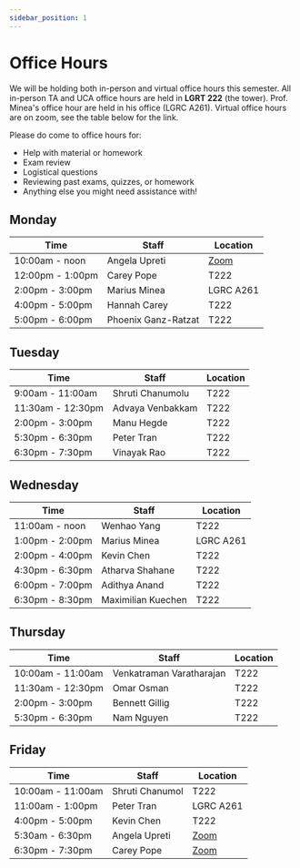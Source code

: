 ```yaml
---
sidebar_position: 1
---
```


# Office Hours

We will be holding both in-person and virtual office hours this semester. All in-person TA and UCA office hours are held in **LGRT 222** (the tower). Prof. Minea's office hour are held in his office (LGRC A261). Virtual office hours are on zoom, see the table below for the link.

Please do come to office hours for:

-   Help with material or homework
-   Exam review
-   Logistical questions
-   Reviewing past exams, quizzes, or homework
-   Anything else you might need assistance with!

## Monday

| **Time**         | **Staff**           | **Location**  |
|------------------|---------------------|---------------|
| 10:00am - noon   | Angela Upreti       |   [Zoom](#)   |
| 12:00pm - 1:00pm | Carey Pope          |   T222        |
| 2:00pm - 3:00pm  | Marius Minea        |   LGRC A261   |
| 4:00pm - 5:00pm  | Hannah Carey        |   T222        |
| 5:00pm - 6:00pm  | Phoenix Ganz-Ratzat |   T222        |

## Tuesday

| **Time**          | **Staff**        | **Location** |
|-------------------|------------------|--------------|
| 9:00am - 11:00am  | Shruti Chanumolu |   T222       |
| 11:30am - 12:30pm | Advaya Venbakkam |   T222       |
| 2:00pm - 3:00pm   | Manu Hegde       |   T222       |
| 5:30pm - 6:30pm   | Peter Tran       |   T222       |
| 6:30pm - 7:30pm   | Vinayak Rao      |   T222       |

## Wednesday

| **Time**        | **Staff**          | **Location**  |
|-----------------|--------------------|---------------|
| 11:00am - noon  | Wenhao Yang        |   T222        | 
| 1:00pm - 2:00pm | Marius Minea       |   LGRC A261   |
| 2:00pm - 4:00pm | Kevin Chen         |   T222        |  
| 4:30pm - 6:30pm | Atharva Shahane    |   T222        |
| 6:00pm - 7:00pm | Adithya Anand      |   T222        |
| 6:30pm - 8:30pm | Maximilian Kuechen |   T222        |

## Thursday

| **Time**          | **Staff**                | **Location** |
|-------------------|--------------------------|--------------|
| 10:00am - 11:00am | Venkatraman Varatharajan |   T222       |
| 11:30am - 12:30pm | Omar Osman               |   T222       |
| 2:00pm - 3:00pm   | Bennett Gillig           |   T222       |
| 5:30pm - 6:30pm   | Nam Nguyen               |   T222       |

## Friday

| **Time**          | **Staff**        | **Location**  |
|-------------------|------------------|---------------|
| 10:00am - 11:00am | Shruti Chanumol  |   T222        |
| 11:00am - 1:00pm  | Peter Tran       |   LGRC A261   |
| 4:00pm - 5:00pm   | Kevin Chen       |   T222        |
| 5:30am - 6:30pm   | Angela Upreti    |   [Zoom](#)   |
| 6:30pm - 7:30pm   | Carey Pope       |   [Zoom](#)   |